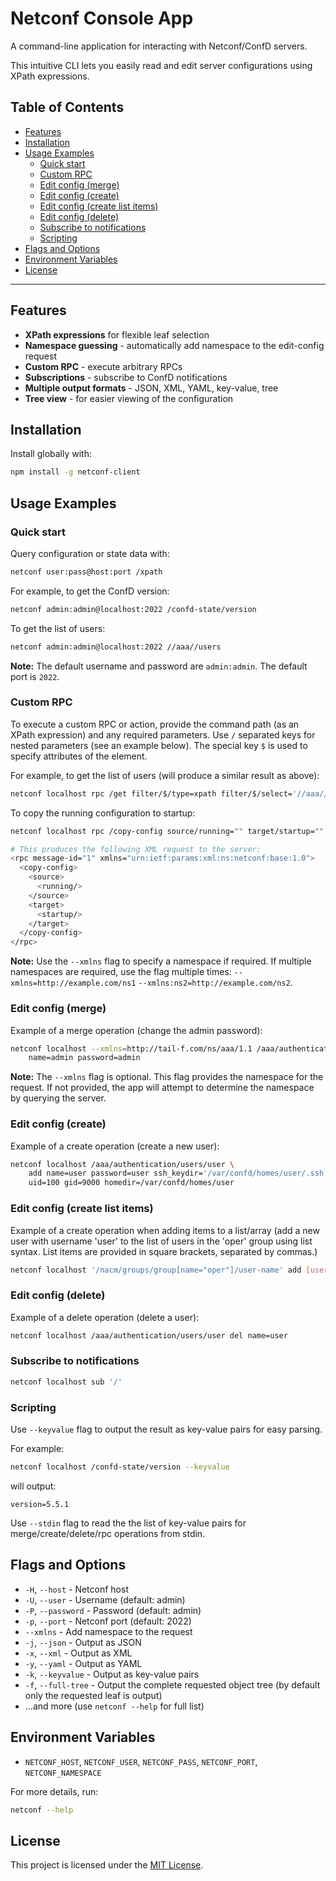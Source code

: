 
# Netconf Console App

A command-line application for interacting with Netconf/ConfD servers.

This intuitive CLI lets you easily read and edit server configurations using XPath expressions.

## Table of Contents

- [Features](#features)
- [Installation](#installation)
- [Usage Examples](#usage-examples)
  - [Quick start](#quick-start)
  - [Custom RPC](#custom-rpc)
  - [Edit config (merge)](#edit-config-merge)
  - [Edit config (create)](#edit-config-create)
  - [Edit config (create list items)](#edit-config-create-list-items)
  - [Edit config (delete)](#edit-config-delete)
  - [Subscribe to notifications](#subscribe-to-notifications)
  - [Scripting](#scripting)
- [Flags and Options](#flags-and-options)
- [Environment Variables](#environment-variables)
- [License](#license)

---

## Features

- **XPath expressions** for flexible leaf selection
- **Namespace guessing** - automatically add namespace to the edit-config request
- **Custom RPC** - execute arbitrary RPCs
- **Subscriptions** - subscribe to ConfD notifications
- **Multiple output formats** - JSON, XML, YAML, key-value, tree
- **Tree view** - for easier viewing of the configuration

## Installation

Install globally with:
```sh
npm install -g netconf-client
```

## Usage Examples

### Quick start

Query configuration or state data with:

```sh
netconf user:pass@host:port /xpath
```
For example, to get the ConfD version:
```sh
netconf admin:admin@localhost:2022 /confd-state/version
```

To get the list of users:
```sh
netconf admin:admin@localhost:2022 //aaa//users
```

**Note:** The default username and password are `admin:admin`. The default port is `2022`.


### Custom RPC

To execute a custom RPC or action, provide the command path (as an XPath expression) and any required parameters. 
Use `/` separated keys for nested parameters (see an example below). The special key `$` is used to specify attributes
of the element.

For example, to get the list of users (will produce a similar result as above):

```sh
netconf localhost rpc /get filter/$/type=xpath filter/$/select='//aaa//users'
```

To copy the running configuration to startup:
```sh
netconf localhost rpc /copy-config source/running="" target/startup=""

# This produces the following XML request to the server:
<rpc message-id="1" xmlns="urn:ietf:params:xml:ns:netconf:base:1.0">
  <copy-config>
    <source>
      <running/>
    </source>
    <target>
      <startup/>
    </target>
  </copy-config>
</rpc>
```

**Note:** Use the `--xmlns` flag to specify a namespace if required. If multiple namespaces are required, use the flag
multiple times: `--xmlns=http://example.com/ns1` `--xmlns:ns2=http://example.com/ns2`.


### Edit config (merge)

Example of a merge operation (change the admin password):
```sh
netconf localhost --xmlns=http://tail-f.com/ns/aaa/1.1 /aaa/authentication/users/user \
    name=admin password=admin
```

**Note:** The `--xmlns` flag is optional. This flag provides the namespace for the request. If not provided, the app
will attempt to determine the namespace by querying the server.

### Edit config (create)

Example of a create operation (create a new user):

```sh
netconf localhost /aaa/authentication/users/user \
    add name=user password=user ssh_keydir='/var/confd/homes/user/.ssh' \
    uid=100 gid=9000 homedir=/var/confd/homes/user
```

### Edit config (create list items)

Example of a create operation when adding  items to a list/array (add a new user with username 'user' to the list
of users in the 'oper' group using list syntax. List items are provided in square brackets, separated by commas.)
```sh
netconf localhost '/nacm/groups/group[name="oper"]/user-name' add [user] 
```

### Edit config (delete)

Example of a delete operation (delete a user):
```sh
netconf localhost /aaa/authentication/users/user del name=user
```

### Subscribe to notifications
```sh
netconf localhost sub '/'
```

### Scripting

Use `--keyvalue` flag to output the result as key-value pairs for easy parsing.

For example:
```sh
netconf localhost /confd-state/version --keyvalue
```

will output:
```
version=5.5.1
```

Use `--stdin` flag to read the the list of key-value pairs for merge/create/delete/rpc operations from stdin.



## Flags and Options

- `-H`, `--host`            - Netconf host
- `-U`, `--user`            - Username (default: admin)
- `-P`, `--password`        - Password (default: admin)
- `-p`, `--port`            - Netconf port (default: 2022)
- `--xmlns`                 - Add namespace to the request
- `-j`, `--json`            - Output as JSON
- `-x`, `--xml`             - Output as XML
- `-y`, `--yaml`            - Output as YAML
- `-k`, `--keyvalue`        - Output as key-value pairs
- `-f`, `--full-tree`       - Output the complete requested object tree (by default only the requested leaf is output)
- ...and more (use `netconf --help` for full list)

## Environment Variables

- `NETCONF_HOST`, `NETCONF_USER`, `NETCONF_PASS`, `NETCONF_PORT`, `NETCONF_NAMESPACE`

For more details, run:
```sh
netconf --help
```

## License

This project is licensed under the [MIT License](LICENSE).
